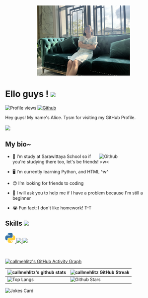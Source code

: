 <p align="center">
    <img width="300" src="https://github.com/callmehlitz/callmehlitz/blob/main/assets/myimg1.png?raw=true">
</p>

<h1> Ello guys ! <img src = "https://raw.githubusercontent.com/MartinHeinz/MartinHeinz/master/wave.gif" width = 30px> </h1>
<p align='center'>
</p>


![Profile views](https://visitor-badge.glitch.me/badge?page_id=callmehlitz.callmehlitz)
[![Github](https://img.shields.io/github/followers/callmehlitz?label=Follow&style=social)](https://github.com/callmehlitz)

<div size='20px'> Hey guys! My name's Alice. Tysm for visiting my GitHub Profile. 
</div>
<br>
<img src = "https://media.tenor.com/ShzdJcrguswAAAAC/burn-elmo.gif" width = 300px>

<h2> My bio~ </h2>

<img width="40%" align="right" alt="Github" src="https://www.giantbomb.com/a/uploads/scale_small/40/402214/3071607-ikoni.png" />

- 🏫 I’m study at Sarawittaya School so if you're studying there too, let's be friends! >w<
  
- 🖥️ I’m currently learning Python, and HTML ^w^
  
- 😊 I’m looking for friends to coding
  
- 💬 I will ask you to help me if I have a problem because I'm still a beginner
  
- 😭 Fun fact: I don't like homework! T-T

<h2> Skills <img src = "https://media2.giphy.com/media/QssGEmpkyEOhBCb7e1/giphy.gif?cid=ecf05e47a0n3gi1bfqntqmob8g9aid1oyj2wr3ds3mg700bl&rid=giphy.gif" width = 32px> </h2>
<a href= '' > <img width ='32px' src ='https://raw.githubusercontent.com/kang49/kang49/main/Python%20Icon.png'> </a>
<a href= '' > <img width ='32px' src ='https://cdn-icons-png.flaticon.com/512/732/732212.png'> </a>
<a href= '' > <img width ='32px' src='https://cdn-icons-png.flaticon.com/512/732/732190.png'> </a>
  
<br>
<br>
  <br>
  
[![callmehlitz's GitHub Activity Graph](https://activity-graph.herokuapp.com/graph?username=callmehlitz&theme=tokyonight)](https://git.io/praveenscience)

| ![callmehlitz's github stats](https://github-readme-stats.vercel.app/api?username=callmehlitz&show_icons=true&theme=tokyonight) | ![callmehlitz GitHub Streak](https://github-readme-streak-stats.herokuapp.com/?user=callmehlitz&theme=tokyonight) |
| --- | --- |
| ![Top Langs](https://github-readme-stats.vercel.app/api/top-langs/?username=callmehlitz&theme=tokyonight) | ![Github Stars](https://github-readme-stats.vercel.app/api?username=callmehlitz&show_icons=true&locale=en&count_private=true&hide_rank=true&custom_title=My%20GitHub%20Stats&disable_animations=true&theme=tokyonight) |

![Jokes Card](https://readme-jokes.vercel.app/api?theme=tokyonight)


<br>
